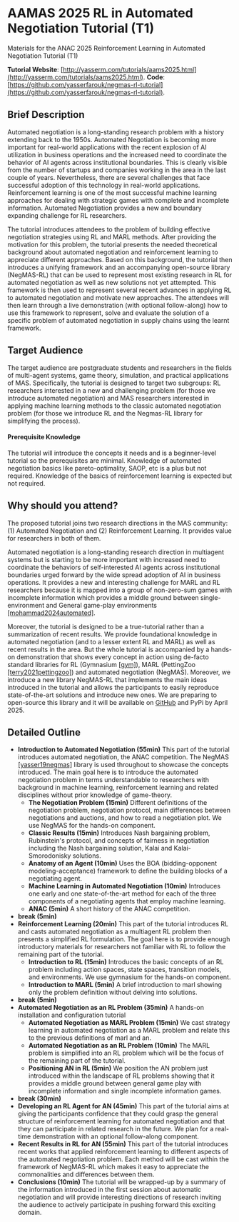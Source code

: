 # AAMAS 2025 RL in Automated Negotiation Tutorial (T1)
Materials for the ANAC 2025 Reinforcement Learning in Automated Negotiation Tutorial (T1)

**Tutorial Website**: [http://yasserm.com/tutorials/aams2025.html](http://yasserm.com/tutorials/aams2025.html).
**Code**: [https://github.com/yasserfarouk/negmas-rl-tutorial](https://github.com/yasserfarouk/negmas-rl-tutorial).

## Brief Description

Automated negotiation is a long-standing research problem with a history
extending back to the 1950s. Automated Negotiation is becoming more important
for real-world applications with the recent explosion of AI utilization in
business operations and the increased need to coordinate the behavior of AI
agents across institutional boundaries. This is clearly visible from the number
of startups and companies working in the area in the last couple of years.
Nevertheless, there are several challenges that face successful adoption of
this technology in real-world applications. Reinforcement learning is one of
the most successful machine learning approaches for dealing with strategic
games with complete and incomplete information. Automated Negotiation provides
a new and boundary expanding challenge for RL researchers.

The tutorial introduces attendees to the problem of building effective
negotiation strategies using RL and MARL methods. After providing the
motivation for this problem, the tutorial presents the needed theoretical
background about automated negotiation and reinforcement learning to appreciate
different approaches. Based on this background, the tutorial then introduces a
unifying framework and an accompanying open-source library (NegMAS-RL) that can
be used to represent most existing research in RL for automated negotiation as
well as new solutions not yet attempted. This framework is then used to
represent several recent advances in applying RL to automated negotiation and
motivate new approaches. The attendees will then learn through a live
demonstration (with optional follow-along) how to use this framework to
represent, solve and evaluate the solution of a specific problem of automated
negotiation in supply chains using the learnt framework.

## Target Audience

The target audience are postgraduate students and researchers in the fields of
multi-agent systems, game theory, simulation, and practical applications of
MAS. Specifically, the tutorial is designed to target two subgroups: RL
researchers interested in a new and challenging problem (for those we introduce
automated negotiation) and MAS researchers interested in applying machine
learning methods to the classic automated negotiation problem (for those we
introduce RL and the Negmas-RL library for simplifying the process).

#### Prerequisite Knowledge

The tutorial will introduce the concepts it needs and is a beginner-level
tutorial so the prerequisites are minimal. Knowledge of automated negotiation
basics like pareto-optimality, SAOP, etc is a plus but not required. Knowledge
of the basics of reinforcement learning is expected but not required.

## Why should you attend?

The proposed tutorial joins two research directions in the MAS community: (1)
Automated Negotiation and (2) Reinforcement Learning. It provides value for
researchers in both of them.

Automated negotiation is a long-standing research direction in multiagent
systems but is starting to be more important with increased need to coordinate
the behaviors of self-interested AI agents across institutional boundaries
urged forward by the wide spread adoption of AI in business operations. It
provides a new and interesting challenge for MARL and RL researchers because it
is mapped into a group of non-zero-sum games with incomplete information which
provides a middle ground between single-environment and General game-play
environments
[\[mohammad2024automated\]](https://link.springer.com/chapter/10.1007/978-3-031-77367-9_2).

Moreover, the tutorial is designed to be a true-tutorial rather than a
summarization of recent results. We provide foundational knowledge in automated
negotiation (and to a lesser extent RL and MARL) as well as recent results in
the area. But the whole tutorial is accompanied by a hands-on demonstration
that shows every concept in action using de-facto standard libraries for RL
(Gymnasium [\[gym\]](https://gymnasium.farama.org/)), MARL (PettingZoo
[\[terry2021pettingzoo\]](https://pettingzoo.farama.org/)) and automated
negotiation (NegMAS). Moreover, we introduce a new library NegMAS-RL that
implements the main ideas introduced in the tutorial and allows the
participants to easily reproduce state-of-the-art solutions and introduce new
ones. We are preparing to open-source this library and it will be available on
[GitHub](https://github.com/yasserfarouk/negmas-rl) and PyPi by April 2025.

## Detailed Outline

* **Introduction to Automated Negotiation (55min)** This part of the tutorial introduces automated negotiation, the ANAC competition. The NegMAS [\[yasser19negmas\]](https://link.springer.com/chapter/10.1007/978-981-16-0471-3_4) library is used throughout to showcase the concepts introduced. The main goal here is to introduce the automated negotiation problem in terms understandable to researchers with background in machine learning, reinforcement learning and related disciplines without prior knowledge of game-theory.
    * **The Negotiation Problem (15min)** Different definitions of the negotiation problem, negotiation protocol, main differences between negotiations and auctions, and how to read a negotiation plot. We use NegMAS for the hands-on component.
    * **Classic Results (15min)** Introduces Nash bargaining problem, Rubinstein's protocol, and concepts of fairness in negotiation including the Nash bargaining solution, Kalai and Kalai-Smorodonisky solutions.
    * **Anatomy of an Agent (10min)** Uses the BOA (bidding-opponent modeling-acceptance) framework to define the building blocks of a negotiating agent.
    * **Machine Learning in Automated Negotiation (10min)** Introduces one early and one state-of-the-art method for each of the three components of a negotiating agents that employ machine learning.
    * **ANAC (5min)** A short history of the ANAC competition.
* **break (5min)**
* **Reinforcement Learning (20min)** This part of the tutorial introduces RL and casts automated negotiation as a multiagent RL problem then presents a simplified RL formulation. The goal here is to provide enough introductory materials for researchers not familiar with RL to follow the remaining part of the tutorial.
    * **Introduction to RL (15min)** Introduces the basic concepts of an RL problem including action spaces, state spaces, transition models, and environments. We use gymnasium for the hands-on component.
    * **Introduction to MARL (5min)** A brief introduction to marl showing only the problem definition without delving into solutions.
* **break (5min)**
* **Automated Negotiation as an RL Problem (35min)** A hands-on installation and configuration tutorial
    * **Automated Negotiation as MARL Problem (15min)** We cast strategy learning in automated negotiation as a MARL problem and relate this to the previous definitions of marl and an.
    * **Automated Negotiation as an RL Problem (10min)** The MARL problem is simplified into an RL problem which will be the focus of the remaining part of the tutorial.
    * **Positioning AN in RL (5min)** We position the AN problem just introduced within the landscape of RL problems showing that it provides a middle ground between general game play with incomplete information and single incomplete information games.
* **break (30min)**
* **Developing an RL Agent for AN (45min)** This part of the tutorial aims at giving the participants confidence that they could grasp the general structure of reinforcement learning for automated negotiation and that they can participate in related research in the future. We plan for a real-time demonstration with an optional follow-along component.
* **Recent Results in RL for AN (55min)** This part of the tutorial introduces recent works that applied reinforcement learning to different aspects of the automated negotiation problem. Each method will be cast within the framework of NegMAS-RL which makes it easy to appreciate the commonalities and differences between them.
* **Conclusions (10min)** The tutorial will be wrapped-up by a summary of the information introduced in the first session about automatic negotiation and will provide interesting directions of research inviting the audience to actively participate in pushing forward this exciting domain.


